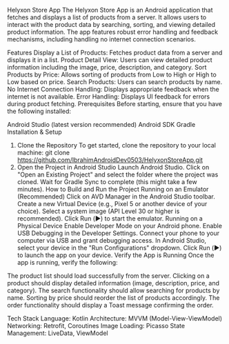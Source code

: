 Helyxon Store App
The Helyxon Store App is an Android application that fetches and displays a list of products from a server. It allows users to interact with the product data by searching, sorting, and viewing detailed product information. The app features robust error handling and feedback mechanisms, including handling no internet connection scenarios.

Features
Display a List of Products: Fetches product data from a server and displays it in a list.
Product Detail View: Users can view detailed product information including the image, price, description, and category.
Sort Products by Price: Allows sorting of products from Low to High or High to Low based on price.
Search Products: Users can search products by name.
No Internet Connection Handling: Displays appropriate feedback when the internet is not available.
Error Handling: Displays UI feedback for errors during product fetching.
Prerequisites
Before starting, ensure that you have the following installed:

Android Studio (latest version recommended)
Android SDK
Gradle
Installation & Setup
1. Clone the Repository
To get started, clone the repository to your local machine:
git clone https://github.com/IbrahimAndroidDev0503/HelyxonStoreApp.git
2. Open the Project in Android Studio
Launch Android Studio.
Click on "Open an Existing Project" and select the folder where the project was cloned.
Wait for Gradle Sync to complete (this might take a few minutes).
How to Build and Run the Project
Running on an Emulator (Recommended)
Click on AVD Manager in the Android Studio toolbar.
Create a new Virtual Device (e.g., Pixel 5 or another device of your choice).
Select a system image (API Level 30 or higher is recommended).
Click Run (▶️) to start the emulator.
Running on a Physical Device
Enable Developer Mode on your Android phone.
Enable USB Debugging in the Developer Settings.
Connect your phone to your computer via USB and grant debugging access.
In Android Studio, select your device in the "Run Configurations" dropdown.
Click Run (▶️) to launch the app on your device.
Verify the App is Running
Once the app is running, verify the following:

The product list should load successfully from the server.
Clicking on a product should display detailed information (image, description, price, and category).
The search functionality should allow searching for products by name.
Sorting by price should reorder the list of products accordingly.
The order functionality should display a Toast message confirming the order.

Tech Stack
Language: Kotlin
Architecture: MVVM (Model-View-ViewModel)
Networking: Retrofit, Coroutines
Image Loading: Picasso
State Management: LiveData, ViewModel
